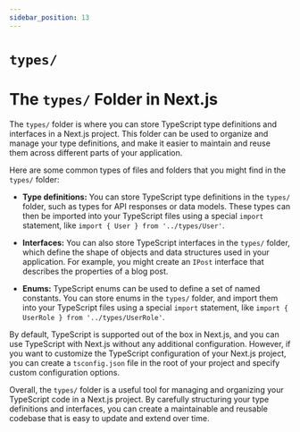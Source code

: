 ```yaml
---
sidebar_position: 13
---
```


# `types/`

# The `types/` Folder in Next.js

The `types/` folder is where you can store TypeScript type definitions and interfaces in a Next.js project. This folder can be used to organize and manage your type definitions, and make it easier to maintain and reuse them across different parts of your application.

Here are some common types of files and folders that you might find in the `types/` folder:

- **Type definitions:** You can store TypeScript type definitions in the `types/` folder, such as types for API responses or data models. These types can then be imported into your TypeScript files using a special `import` statement, like `import { User } from '../types/User'`.

- **Interfaces:** You can also store TypeScript interfaces in the `types/` folder, which define the shape of objects and data structures used in your application. For example, you might create an `IPost` interface that describes the properties of a blog post.

- **Enums:** TypeScript enums can be used to define a set of named constants. You can store enums in the `types/` folder, and import them into your TypeScript files using a special `import` statement, like `import { UserRole } from '../types/UserRole'`.

By default, TypeScript is supported out of the box in Next.js, and you can use TypeScript with Next.js without any additional configuration. However, if you want to customize the TypeScript configuration of your Next.js project, you can create a `tsconfig.json` file in the root of your project and specify custom configuration options.

Overall, the `types/` folder is a useful tool for managing and organizing your TypeScript code in a Next.js project. By carefully structuring your type definitions and interfaces, you can create a maintainable and reusable codebase that is easy to update and extend over time.
